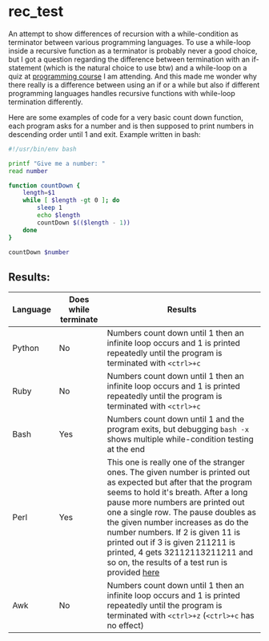 # rec_test

An attempt to show differences of recursion with a while-condition as terminator between various programming languages. To use a while-loop inside a recursive function as a terminator is probably never a good choice, but I got a question regarding the difference between termination with an if-statement (which is the natural choice to use btw) and a while-loop on a quiz at [programming course](https://www.coursera.org/learn/python-genomics) I am attending. And this made me wonder why there really is a difference between using an if or a while but also if different programming languages handles recursive functions with while-loop termination differently.

Here are some examples of code for a very basic count down function, each program asks for a number and is then supposed to print numbers in descending order until 1 and exit. Example written in bash:

``` bash
#!/usr/bin/env bash

printf "Give me a number: "
read number

function countDown {
    length=$1
    while [ $length -gt 0 ]; do
        sleep 1
        echo $length
        countDown $(($length - 1))
    done
}

countDown $number
```

## Results:

Language | Does while terminate | Results
---------|----------------------|--------
Python | No | Numbers count down until 1 then an infinite loop occurs and 1 is printed repeatedly until the program is terminated with `<ctrl>+c`
Ruby | No | Numbers count down until 1 then an infinite loop occurs and 1 is printed repeatedly until the program is terminated with `<ctrl>+c`  
Bash | Yes | Numbers count down until 1 and the program exits, but debugging `bash -x` shows multiple while-condition testing at the end
Perl | Yes | This one is really one of the stranger ones. The given number is printed out as expected but after that the program seems to hold it's breath. After a long pause more numbers are printed out one a single row. The pause doubles as the given number increases as do the number numbers. If 2 is given 11 is printed out if 3 is given 211211 is printed, 4 gets 32112113211211 and so on, the results of a test run is provided [here](https://raw.githubusercontent.com/jesperps/rec_test/master/findings/perl_exemple_output.txt)
Awk | No | Numbers count down until 1 then an infinite loop occurs and 1 is printed repeatedly until the program is terminated with `<ctrl>+z` (`<ctrl>+c` has no effect)
